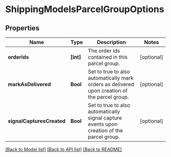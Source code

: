 # ShippingModelsParcelGroupOptions

## Properties
Name | Type | Description | Notes
------------ | ------------- | ------------- | -------------
**orderIds** | **[Int]** | The order ids contained in this parcel group. | [optional] 
**markAsDelivered** | **Bool** | Set to true to also automatically mark orders as delivered upon creation of the parcel group. | [optional] 
**signalCapturesCreated** | **Bool** | Set to true to also automatically signal capture events upon creation of the parcel group. | [optional] 

[[Back to Model list]](../README.md#documentation-for-models) [[Back to API list]](../README.md#documentation-for-api-endpoints) [[Back to README]](../README.md)


